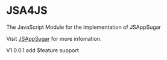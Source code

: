 # JSA4JS
The JavaScript Module for the implementation  of JSAppSugar

Visit [JSAppSugar](https://github.com/JSAppSugar/JSAppSugar) for more infomation.


V1.0.0.1
add $feature support
